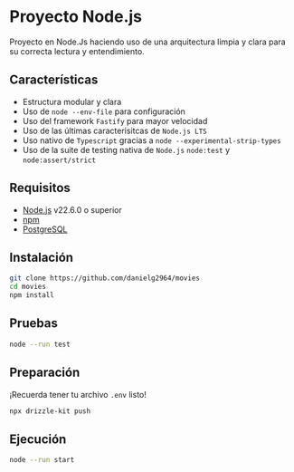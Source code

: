 # Proyecto Node.js

Proyecto en Node.Js haciendo uso de una arquitectura limpia y clara para su correcta lectura y entendimiento.

## Características

- Estructura modular y clara
- Uso de `node --env-file` para configuración
- Uso del framework  `Fastify` para mayor velocidad
- Uso de las últimas caracterisitcas de `Node.js LTS`
- Uso nativo de `Typescript` gracias a `node --experimental-strip-types`
- Uso de la suite de testing nativa de `Node.js` `node:test` y `node:assert/strict`

## Requisitos

- [Node.js](https://nodejs.org/) v22.6.0 o superior
- [npm](https://www.npmjs.com/)
- [PostgreSQL](https://www.postgresql.org/)

## Instalación

```bash
git clone https://github.com/danielg2964/movies
cd movies
npm install
```

## Pruebas
```bash
node --run test
```

## Preparación
¡Recuerda tener tu archivo `.env` listo!
```bash
npx drizzle-kit push
```

## Ejecución
```bash
node --run start
```
